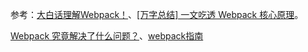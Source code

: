 参考：[大白话理解Webpack！](https://mp.weixin.qq.com/s/_YYoQLqP7pxVSxtHzElFyA)、[[万字总结] 一文吃透 Webpack 核心原理](https://mp.weixin.qq.com/s/RwPozFB6AEZJYadLSIBxNg)。

[Webpack 究竟解决了什么问题？](https://zhuanlan.zhihu.com/p/267875652)、[webpack指南](https://webpack.docschina.org/concepts/)
